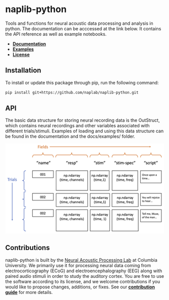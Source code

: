 # naplib-python
Tools and functions for neural acoustic data processing and analysis in python. The documentation can be acccessed at the link below. It contains the API reference as well as example notebooks.

- [**Documentation**](https://naplib-python.readthedocs.io/en/latest/index.html)
- [**Examples**](https://naplib-python.readthedocs.io/en/latest/examples/index.html)
- [**License**](https://naplib-python.readthedocs.io/en/latest/license.html)

## Installation

To install or update this package through pip, run the following command:

```bash
pip install git+https://github.com/naplab/naplib-python.git
```

## API

The basic data structure for storing neural recording data is the OutStruct, which contains neural recordings and other variables associated with different trials/stimuli. Examples of loading and using this data structure can be found in the documentation and the docs/examples/ folder.

<p align="center">
  <img width=800 src="docs/figures/naplib-python-outstruct-figure.png" />
</p>

## Contributions

naplib-python is built by the [Neural Acoustic Processing Lab](http://naplab.ee.columbia.edu/) at Columbia University. We primarily use it for processing neural data coming from electrocorticography (ECoG) and electroencephalography (EEG) along with paired audio stimuli in order to study the auditory cortex. You are free to use the software according to its license, and we welcome contributions if you would like to propose changes, additions, or fixes. See our [**contribution guide**](https://naplib-python.readthedocs.io/en/latest/contributing.html) for more details.
